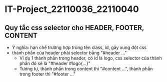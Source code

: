 # IT-Project_22110036_22110040


## Quy tắc css selector cho HEADER, FOOTER, CONTENT
- Ý nghĩa: hạn chế trường hợp trùng tên class, id, gây xung đột css
- thành phần của header phải selector bằng "#header ..."
    - Ví dụ 1 thành phần trong header, có id là logo, css selector của thành phần đó sẽ là "#header #logo{...}"
    - Tương tự, thành phần trong content thì "#content ...", thành phần trong footer thì "#footer ..."
